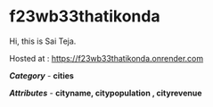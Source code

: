 # f23wb33thatikonda
Hi, this is Sai Teja.

Hosted at : https://f23wb33thatikonda.onrender.com

***Category*** - **cities**

***Attributes*** - **cityname, citypopulation , cityrevenue**

